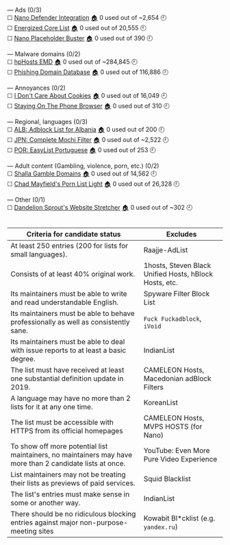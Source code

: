 — Ads (0/3)<br>
☐ [Nano Defender Integration](https://raw.githubusercontent.com/NanoAdblocker/NanoFilters/master/NanoMirror/NanoDefender.txt) [🏠](https://github.com/NanoAdblocker/NanoFilters) 0 used out of ~2,654 🕘<br>
☐ [Energized Core List](https://github.com/AdroitAdorKhan/EnergizedProtection/raw/master/core/hosts) [🏠](https://github.com/EnergizedProtection/block/issues) 0 used out of 20,555 🕘<br>
☐ [Nano Placeholder Buster](https://raw.githubusercontent.com/NanoAdblockerLab/NanoContrib/master/dist/placeholder-buster.txt) [🏠](https://github.com/NanoAdblocker/NanoFilters) 0 used out of 390 🕘<br>

— Malware domains (0/2)<br>
☐ [hpHosts EMD](https://hosts-file.net/emd.txt) [🏠](https://hosts-file.net/) 0 used out of ~284,845 🕘<br>
☐ [Phishing Domain Database](https://raw.githubusercontent.com/mitchellkrogza/Phishing.Database/master/phishing-domains-ACTIVE.txt) [🏠](https://github.com/mitchellkrogza/Phishing.Database) 0 used out of 116,886 🕘<br>

— Annoyances (0/2)<br>
☐ [I Don't Care About Cookies](https://www.kiboke-studio.hr/i-dont-care-about-cookies/abp/) [🏠](https://www.kiboke-studio.hr/i-dont-care-about-cookies/) 0 used out of 16,049 🕘<br>
☐ [Staying On The Phone Browser](https://raw.githubusercontent.com/DandelionSprout/adfilt/master/stayingonbrowser/Staying%20On%20The%20Phone%20Browser) [🏠](https://github.com/DandelionSprout/adfilt) 0 used out of 310 🕘<br>

— Regional, languages (0/3)<br>
☐ [ALB: Adblock List for Albania](https://raw.githubusercontent.com/AnXh3L0/blocklist/master/albanian-easylist-addition/Albania.txt) [🏠](https://github.com/AnXh3L0/blocklist) 0 used out of 200 🕘<br>
☐ [JPN: Complete Mochi Filter](https://raw.githubusercontent.com/eEIi0A5L/adblock_filter/master/all.txt) [🏠](https://github.com/eEIi0A5L/adblock_filter) 0 used out of ~2,522 🕘<br>
☐ [POR: EasyList Portuguese](https://easylist-downloads.adblockplus.org/easylistportuguese.txt) [🏠](https://easylist.to/) 0 used out of 253 🕘<br>

— Adult content (Gambling, violence, porn, etc.) (0/2)<br>
☐ [Shalla Gamble Domains](https://raw.githubusercontent.com/cbuijs/shallalist/master/gamble/domains) [🏠](https://github.com/cbuijs/shallalist/) 0 used out of 14,562 🕘<br>
☐ [Chad Mayfield's Porn List Light](https://raw.githubusercontent.com/chadmayfield/my-pihole-blocklists/master/lists/pi_blocklist_porn_top1m.list) [🏠](https://github.com/chadmayfield/my-pihole-blocklists) 0 used out of 26,328 🕘<br>

— Other (0/1)<br>
☐ [Dandelion Sprout's Website Stretcher](https://raw.githubusercontent.com/DandelionSprout/adfilt/master/Dandelion%20Sprout's%20Website%20Stretcher.txt) [🏠](https://github.com/DandelionSprout/adfilt) 0 used out of ~302 🕘<br><br>

| Criteria for candidate status | Excludes |
| - | - |
| At least 250 entries (200 for lists for small languages). | Raajje-AdList |
| Consists of at least 40% original work. | 1hosts, Steven Black Unified Hosts, hBlock Hosts, etc. |
| Its maintainers must be able to write and read understandable English. | Spyware Filter Block List |
| Its maintainers must be able to behave professionally as well as consistently sane. | `Fuck Fuckadblock`, `iVoid` |
| Its maintainers must be able to deal with issue reports to at least a basic degree. | IndianList |
| The list must have received at least one substantial definition update in 2019. | CAMELEON Hosts, Macedonian adBlock Filters |
| A language may have no more than 2 lists for it at any one time. | KoreanList |
| The list must be accessible with HTTPS from its official homepages | CAMELEON Hosts, MVPS HOSTS (for Nano) |
| To show off more potential list maintainers, no maintainers may have more than 2 candidate lists at once. | YouTube: Even More Pure Video Experience |
| List maintainers may not be treating their lists as previews of paid services. | Squid Blacklist |
| The list's entries must make sense in some or another way. | IndianList |
| There should be no ridiculous blocking entries against major non-purpose-meeting sites | Kowabit Bl\*cklist (e.g. `yandex.ru`) |
